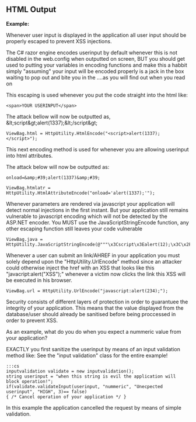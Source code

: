 HTML Output
-------

**Example:**


Whenever user input is displayed in the application all user input should be properly escaped 
to prevent XSS injections.

The C# razor engine encodes userinput by default whenever this is not disabled in the web.config
when outputted on screen, BUT you should get used to putting your variables in encoding functions
and make this a habbit simply "assuming" your input will be encoded properly is a jack in the box waiting to
pop out and bite you in the ....as you will find out when you read on

This escaping is used whenever you put the code straight into the html like:
	
	<span>YOUR USERINPUT</span>

The attack bellow will now be outputted as,
	&amp;lt;script&amp;gt;alert(1337);&amp;lt;/script&amp;gt;
	
	ViewBag.html = HttpUtility.HtmlEncode("<script>alert(1337);</script>");

This next encoding method is used for whenever you are allowing userinput into 
html attributes.
	
The attack below will now be outputted as:
	
	onload=&amp;#39;alert(1337)&amp;#39;
	
	ViewBag.htmlatr = HttpUtility.HtmlAttributeEncode("onload='alert(1337);'");

Whenever parameters are rendered via javascript your application will detect normal injections
in the first instant. But your application still remains vulnerable to javascript encoding which will not
be detected by the ASP.NET encoder. You MUST use the JavaScriptStringEncode function, any other 
escaping function still leaves your code vulnerable

	ViewBag.java = HttpUtility.JavaScriptStringEncode(@"""\x3Cscript\x3Ealert(12);\x3C\x2Fscript\x3E""");
   
Whenever a user can submit an link/AHREF in your application you must solely depend upon the
"HttpUtility.UrlEncode" method since an attacker could otherwise inject the href with an XSS
that looks like this "javacript:alert("XSS");" whenever a victim now clicks the link this XSS
will be executed in his browser.
	
	ViewBag.url = HttpUtility.UrlEncode("javascript:alert(234);");

Security consists of different layers of protection in order to guarantuee the integrity
of your application. This means that the value displayed from the database/user should
already be sanitised before being proccessed in order to prevent XSS.
	
As an example, what do you do when you expect a nummeric value from your application?
	
EXACTLY you first sanitize the userinput by means of an input validation method like:
See the "input validation" class for the entire example!
	
	:::cs
	inputvalidation validate = new inputvalidation();
	string userinput = "when this string is evil the application will block operation!";
	if(validate.validateInput(userinput, "nummeric", "Unecpected userinput", "HIGH", 3)== false)
	{ /* Cancel operation of your application */ }
	
In this example the application cancelled the request by means of simple validation.
